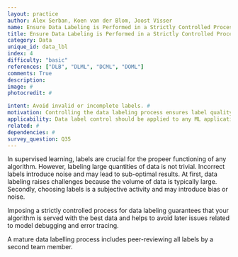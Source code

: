 ```yaml
---
layout: practice
author: Alex Serban, Koen van der Blom, Joost Visser
name: Ensure Data Labeling is Performed in a Strictly Controlled Process
title: Ensure Data Labeling is Performed in a Strictly Controlled Process
category: Data
unique_id: data_lbl
index: 4
difficulty: "basic"
references: ["DLB", "DLML", "DCML", "DOML"]
comments: True
description:
image: #
photocredit: #

intent: Avoid invalid or incomplete labels. #
motivation: Controlling the data labeling process ensures label quality -- an important quality driver for supervised learning algorithms. #
applicability: Data label control should be applied to any ML application that uses labels, i.e. in supervised learning.
related: #
dependencies: #
survey_question: Q35
---
```


In supervised learning, labels are crucial for the propeer functioning of any algorithm.
However, labeling large quantities of data is not trivial.
Incorrect labels introduce noise and may lead to sub-optimal results.
At first, data labeling raises challenges because the volume of data is typically large.
Secondly, choosing labels is a subjective activity and may introduce bias or noise.

Imposing a strictly controlled process for data labeling guarantees that your algorithm is served with the best data and helps to avoid later issues related to model debugging and error tracing.

A mature data labelling process includes peer-reviewing all labels by a second team member.